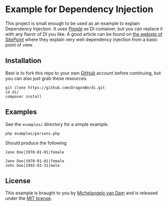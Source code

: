 # Example for Dependency Injection

This project is small enough to be used as an example to explain Dependency Injection. It uses [Pimple](https://pimple.sensiolabs.org) as DI container, but you can replace it with any flavor of DI you like. A good article can be found on [the webiste of SitePoint](http://in2.se/php-di-links) where they explain very well dependency injection from a basic point of view.

## Installation

Best is to fork this repo to your own [GitHub](https://github.com) account before continuing, but you can also just grab these resources.

```
git clone https://github.com/DragonBe/di.git
cd di/
composer install
```

## Examples

See the `examples/` directory for a simple example.

```
php examples/persons.php
```

Should produce the following

```
Jane Doe|1970-01-01|female

Jane Doe|1970-01-01|female
John Doe|1992-03-31|male
```

## License

This example is braught to you by [Michelangelo van Dam](http://www.dragonbe.com) and is released under the [MIT license](LICENSE).